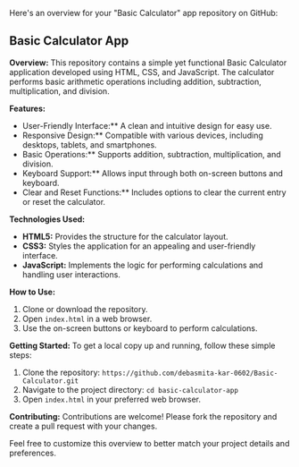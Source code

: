 
Here's an overview for your "Basic Calculator" app repository on GitHub:
## Basic Calculator App

**Overview:**
This repository contains a simple yet functional Basic Calculator application developed using HTML, CSS, and JavaScript. The calculator performs basic arithmetic operations including addition, subtraction, multiplication, and division.

**Features:**
- User-Friendly Interface:** A clean and intuitive design for easy use.
- Responsive Design:** Compatible with various devices, including desktops, tablets, and smartphones.
- Basic Operations:** Supports addition, subtraction, multiplication, and division.
- Keyboard Support:** Allows input through both on-screen buttons and keyboard.
- Clear and Reset Functions:** Includes options to clear the current entry or reset the calculator.

**Technologies Used:**
- **HTML5:** Provides the structure for the calculator layout.
- **CSS3:** Styles the application for an appealing and user-friendly interface.
- **JavaScript:** Implements the logic for performing calculations and handling user interactions.

**How to Use:**
1. Clone or download the repository.
2. Open `index.html` in a web browser.
3. Use the on-screen buttons or keyboard to perform calculations.

**Getting Started:**
To get a local copy up and running, follow these simple steps:
1. Clone the repository: `https://github.com/debasmita-kar-0602/Basic-Calculator.git`
2. Navigate to the project directory: `cd basic-calculator-app`
3. Open `index.html` in your preferred web browser.

**Contributing:**
Contributions are welcome! Please fork the repository and create a pull request with your changes.

Feel free to customize this overview to better match your project details and preferences.
